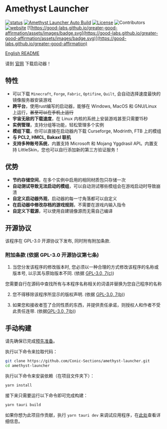 # Amethyst Launcher

[![status](https://img.shields.io/badge/status-stable-blue.svg)](https://github.com/tauri-apps/tauri/tree/dev)
[![Amethyst Launcher Auto Build](https://img.shields.io/github/actions/workflow/status/Conic-Sections/Amethyst-Launcher/build.yml?label=build%20app&logo=github)](https://github.com/Conic-Sections/amethyst-launcher/actions/workflows/build.yml)
[![License](https://img.shields.io/github/license/Conic-Sections/Amethyst-Launcher.svg)](https://www.gnu.org/licenses/quick-guide-GPL-3.0.html)
![Contributors](https://img.shields.io/github/contributors/Conic-Sections/Amethyst-Launcher?color=2green)
[![website](https://img.shields.io/badge/website-launcher.btlcraft.top-purple.svg)](https://launcher.btlcraft.top)
[![https://good-labs.github.io/greater-good-affirmation/assets/images/badge.svg](https://good-labs.github.io/greater-good-affirmation/assets/images/badge.svg)](https://good-labs.github.io/greater-good-affirmation)

[English README](./README.md)

请到 [官网](https://amethyst.btlcraft.top) 下载启动器！

## 特性

-   可以下载 `Minecraft`, `Forge`, `Fabric`, `Optifine`, `Quilt`, 会自动选择速度最快的镜像服务器安装游戏
-   **跨平台**，使用rust编写的启动器，能够在 Windows, MacOS 和 GNU/Linux 上运行，~~甚至可以在手机上运行~~
-   **宇宙无敌的下载速度**，在 Linux 内核的系统上安装游戏甚至只需要15秒
-   **实例管理**，支持分组等功能，轻松管理多个实例
-   **模组下载**，你可以直接在启动器内下载 Curseforge, Modrinth, FTB 上的模组
-   **与 PCL2, HMCL, Bakaxl 联机**
-   **支持多种账号系统**，内置支持 Microsoft 和 Mojang Yggdrasil API。内置支持 LittleSkin，您也可以自行添加新的第三方验证服务！

## 优势

-   **节约存储空间**，在多个实例中启用的相同材质包只存储一次
-   **自动测试导致无法启动的模组**，可以自动测试哪些模组会在游戏启动时导致崩溃
-   **自定义启动器外观**，启动器的每一寸角落都可以自定义
-   **在启动器中修改存档的游戏规则**，不需要在游戏内输入指令
-   **自定义下载源**，可以使用自建镜像源而无需自己编译

## 开源协议

该程序在 GPL-3.0 开源协议下发布, 同时附有附加条款.

### 附加条款 (依据 GPL-3.0 开源协议第七条)

1. 当您分发该程序的修改版本时, 您必须以一种合理的方式修改该程序的名称或版本号, 以示其与原始版本不同. (依据 [GPL-3.0, 7(c)](./LICENSE#L372-L374))

您需要自行在源码中查找所有与本程序名称相关的词语并替换为您自己程序的名称

2. 您不得移除该程序所显示的版权声明. (依据 [GPL-3.0, 7(b)](./LICENSE#L368-L370))

3. 如果您和接收者签了合同性质的东西，并提供责任承诺，则授权人和作者不受此责任连带. (依据[GPL-3.0, 7(b)](./LICENSE#L382-L386))

## 手动构建

请先确保已完成[预先准备](https://v2.tauri.app/start/prerequisites)。

执行以下命令来拉取代码：

```bash
git clone https://github.com/Conic-Sections/amethyst-launcher.git
cd amethyst-launcher
```

执行以下命令来安装依赖（在项目文件夹下）：

```bash
yarn install
```

接下来只需要运行以下命令即可完成构建：

```bash
yarn tauri build
```

如果你想为此项目作贡献，执行 `yarn tauri dev` 来调试应用程序，在[此处](https://tauri.app/zh-cn/v1/guides/)查看详细信息。
